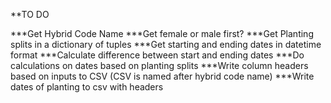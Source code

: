 **TO DO

***Get Hybrid Code Name
***Get female or male first?
***Get Planting splits in a dictionary of tuples
***Get starting and ending dates in datetime format
***Calculate difference between start and ending dates
***Do calculations on dates based on planting splits
***Write column headers based on inputs to CSV (CSV is named after hybrid code name)
***Write dates of planting to csv with headers